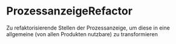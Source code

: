 # ProzessanzeigeRefactor
Zu refaktorisierende Stellen der Prozessanzeige, um diese in eine allgemeine (von allen Produkten nutzbare) zu transformieren
